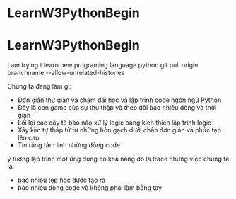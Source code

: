 # LearnW3PythonBegin
LearnW3PythonBegin
=======
I am trying t learn new programing language python 
git pull origin branchname --allow-unrelated-histories

Chúng ta đang làm gì:
- Đơn giản thư giãn và chậm dãi học và lập trình code ngôn ngữ Python
- Đây là con game của sự thu thập và theo dõi bao nhiêu dòng và thời gian
- Lối lại các dây tế bào não xử lý logic băng kích thích lập trình logic
- Xây kim tự tháp từ từ những hòn gạch dưới chân đơn giản và phức tạp lên cao
- Tin rằng tâm linh những dòng code 

ý tưởng lập trình một ứng dụng có khả năng đó là trace những việc chúng ta lại 
- bao nhiêu tệp học được tạo ra
- bao nhiêu dòng code và không phải làm bằng tay 